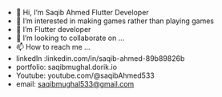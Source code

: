 - 👋 Hi, I’m Saqib Ahmed Flutter Developer
- 👀 I’m interested in making games rather than playing games
- 🌱 I’m Flutter developer
- 💞️ I’m looking to collaborate on ...
- 📫 How to reach me ...
- linkedIn :linkedin.com/in/saqib-ahmed-89b89826b
- portfolio: saqibmughal.dorik.io
- Youtube: youtube.com/@saqibAhmed533
- email: saqibmughal533@gmail.com

<!---
mughaltechlab/mughaltechlab is a ✨ special ✨ repository because its `README.md` (this file) appears on your GitHub profile.
You can click the Preview link to take a look at your changes.
--->
